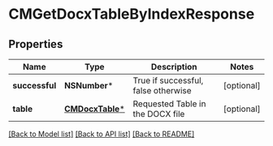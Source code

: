 # CMGetDocxTableByIndexResponse

## Properties
Name | Type | Description | Notes
------------ | ------------- | ------------- | -------------
**successful** | **NSNumber*** | True if successful, false otherwise | [optional] 
**table** | [**CMDocxTable***](CMDocxTable.md) | Requested Table in the DOCX file | [optional] 

[[Back to Model list]](../README.md#documentation-for-models) [[Back to API list]](../README.md#documentation-for-api-endpoints) [[Back to README]](../README.md)


